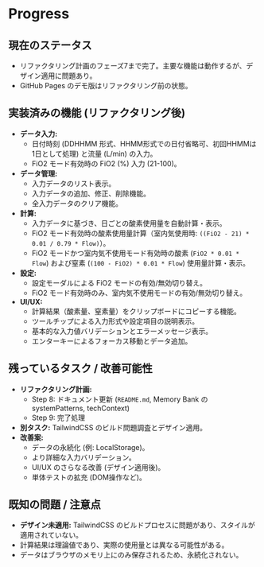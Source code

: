 # Progress

## 現在のステータス

- リファクタリング計画のフェーズ7まで完了。主要な機能は動作するが、デザイン適用に問題あり。
- GitHub Pages のデモ版はリファクタリング前の状態。

## 実装済みの機能 (リファクタリング後)

- **データ入力:**
  - 日付時刻 (DDHHMM 形式、HHMM形式での日付省略可、初回HHMMは1日として処理)
    と流量 (L/min) の入力。
  - FiO2 モード有効時の FiO2 (%) 入力 (21-100)。
- **データ管理:**
  - 入力データのリスト表示。
  - 入力データの追加、修正、削除機能。
  - 全入力データのクリア機能。
- **計算:**
  - 入力データに基づき、日ごとの酸素使用量を自動計算・表示。
  - FiO2 モード有効時の酸素使用量計算（室内気使用時:
    `((FiO2 - 21) * 0.01 / 0.79 * Flow)`）。
  - FiO2 モードかつ室内気不使用モード有効時の酸素 (`FiO2 * 0.01 * Flow`)
    および窒素 (`(100 - FiO2) * 0.01 * Flow`) 使用量計算・表示。
- **設定:**
  - 設定モーダルによる FiO2 モードの有効/無効切り替え。
  - FiO2 モード有効時のみ、室内気不使用モードの有効/無効切り替え。
- **UI/UX:**
  - 計算結果（酸素量、窒素量）をクリップボードにコピーする機能。
  - ツールチップによる入力形式や設定項目の説明表示。
  - 基本的な入力値バリデーションとエラーメッセージ表示。
  - エンターキーによるフォーカス移動とデータ追加。

## 残っているタスク / 改善可能性

- **リファクタリング計画:**
  - Step 8: ドキュメント更新 (`README.md`, Memory Bank の systemPatterns,
    techContext)
  - Step 9: 完了処理
- **別タスク:** TailwindCSS のビルド問題調査とデザイン適用。
- **改善案:**
  - データの永続化 (例: LocalStorage)。
  - より詳細な入力バリデーション。
  - UI/UX のさらなる改善 (デザイン適用後)。
  - 単体テストの拡充 (DOM操作など)。

## 既知の問題 / 注意点

- **デザイン未適用:** TailwindCSS
  のビルドプロセスに問題があり、スタイルが適用されていない。
- 計算結果は理論値であり、実際の使用量とは異なる可能性がある。
- データはブラウザのメモリ上にのみ保存されるため、永続化されない。
